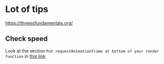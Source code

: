 # Lot of tips

https://threejsfundamentals.org/

## Check speed

Look at the section `Put requestAnimationFrame at bottom of your render function` in [this link](https://threejsfundamentals.org/threejs/lessons/threejs-debugging-javascript.html)
